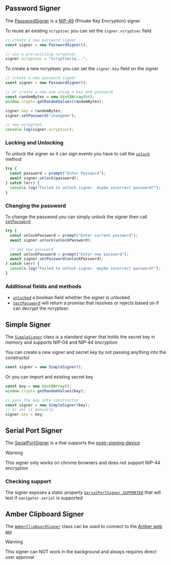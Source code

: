 ## Password Signer

The [PasswordSigner](https://hzrd149.github.io/applesauce/typedoc/classes/applesauce-signers.PasswordSigner.html) is a [NIP-49](https://github.com/nostr-protocol/nips/blob/master/49.md) (Private Key Encryption) signer

To reuse an existing `ncryptsec` you can set the `signer.ncryptsec` field

```ts
// create a new password signer
const signer = new PasswordSigner();

// use a pre-existing ncryptsec
signer.ncryptsec = "ncryptsec1q...";
```

To create a new ncryptsec you can set the `signer.key` field on the signer

```ts
// create a new password signer
const signer = new PasswordSigner();

// or create a new one using a key and password
const randomBytes = new Uint8Array(64);
window.crypto.getRandomValues(randomBytes);

signer.key = randomBytes;
signer.setPassword("changeme");

// new ncryptset
console.log(signer.ncryptsec);
```

### Locking and Unlocking

To unlock the signer so it can sign events you have to call the [`unlock`](https://hzrd149.github.io/applesauce/typedoc/classes/applesauce-signers.PasswordSigner.html#unlock) method

```ts
try {
  const password = prompt("Enter Password");
  await signer.unlock(password);
} catch (err) {
  console.log("Failed to unlock signer. maybe incorrect password?");
}
```

### Changing the password

To change the password you can simply unlock the signer then call [`setPassword`](https://hzrd149.github.io/applesauce/typedoc/classes/applesauce-signers.PasswordSigner.html#setPassword)

```ts
try {
  const unlockPassword = prompt("Enter current password");
  await signer.unlock(unlockPassword);

  // set new password
  const unlockPassword = prompt("Enter new password");
  await signer.setPassword(unlockPassword);
} catch (err) {
  console.log("Failed to unlock signer. maybe incorrect password?");
}
```

### Additional fields and methods

- [`unlocked`](https://hzrd149.github.io/applesauce/typedoc/classes/applesauce-signers.PasswordSigner.html#unlocked) a boolean field whether the signer is unlocked
- [`testPassword`](https://hzrd149.github.io/applesauce/typedoc/classes/applesauce-signers.PasswordSigner.html#testPassword) will return a promise that resolves or rejects based on if can decrypt the ncryptsec

## Simple Signer

The [`SimpleSigner`](https://hzrd149.github.io/applesauce/typedoc/classes/applesauce-signers.SimpleSigner.html) class is a standard signer that holds the secret key in memory and supports NIP-04 and NIP-44 encryption

You can create a new signer and secret key by not passing anything into the constructor

```ts
const signer = new SimpleSigner();
```

Or you can import and existing secret key

```ts
const key = new Uint8Array();
window.crypto.getRandomValues(key);

// pass the key into constructor
const signer = new SimpleSigner(key);
// or set it manually
signer.key = key;
```

## Serial Port Signer

The [SerialPortSigner](https://hzrd149.github.io/applesauce/typedoc/classes/applesauce-signers.SerialPortSigner.html) is a that supports the [nostr-signing-device](https://github.com/lnbits/nostr-signing-device)

> [!WARNING]
> This signer only works on chrome browsers and does not support NIP-44 encryption

### Checking support

The signer exposes a static property [`SerialPortSigner.SUPPORTED`](https://hzrd149.github.io/applesauce/typedoc/classes/applesauce-signers.SerialPortSigner.html#SUPPORTED) that will test if `navigator.serial` is supported

## Amber Clipboard Signer

The [`AmberClipboardSigner`](https://hzrd149.github.io/applesauce/typedoc/classes/applesauce-signers.AmberClipboardSigner.html) class can be used to connect to the [Amber web api](https://github.com/greenart7c3/Amber/blob/master/docs/web-apps.md)

> [!WARNING]
> This signer can NOT work in the background and always requires direct user approval
